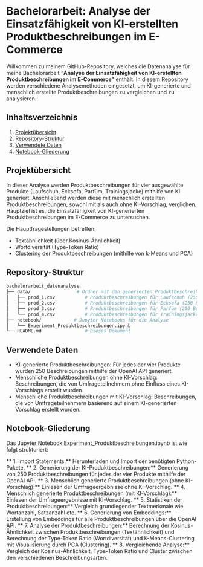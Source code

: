 # Bachelorarbeit: Analyse der Einsatzfähigkeit von KI-erstellten Produktbeschreibungen im E-Commerce

Willkommen zu meinem GitHub-Repository, welches die Datenanalyse für meine Bachelorarbeit **"Analyse der Einsatzfähigkeit von KI-erstellten Produktbeschreibungen im E-Commerce"** enthält. In diesem Repository werden verschiedene Analysemethoden eingesetzt, um KI-generierte und menschlich erstellte Produktbeschreibungen zu vergleichen und zu analysieren.

## Inhaltsverzeichnis

1. [Projektübersicht](#projektübersicht)
2. [Repository-Struktur](#repository-struktur)
3. [Verwendete Daten](#verwendete-daten)
4. [Notebook-Gliederung](#notebook-gliederung)

## Projektübersicht

In dieser Analyse werden Produktbeschreibungen für vier ausgewählte Produkte (Laufschuh, Ecksofa, Parfüm, Trainingsjacke) mithilfe von KI generiert. Anschließend werden diese mit menschlich erstellten Produktbeschreibungen, sowohl mit als auch ohne KI-Vorschlag, verglichen. Hauptziel ist es, die Einsatzfähigkeit von KI-generierten Produktbeschreibungen im E-Commerce zu untersuchen.

Die Hauptfragestellungen betreffen:
- Textähnlichkeit (über Kosinus-Ähnlichkeit)
- Wortdiversität (Type-Token Ratio)
- Clustering der Produktbeschreibungen (mithilfe von k-Means und PCA)

## Repository-Struktur
```bash
bachelorarbeit_datenanalyse
├── data/                 # Ordner mit den generierten Produktbeschreibungen (CSV-Dateien)
│   ├── prod_1.csv           # Produktbeschreibungen für Laufschuh (250 Beschreibungen)
│   ├── prod_2.csv           # Produktbeschreibungen für Ecksofa (250 Beschreibungen)
│   ├── prod_3.csv           # Produktbeschreibungen für Parfüm (250 Beschreibungen)
│   └── prod_4.csv           # Produktbeschreibungen für Trainingsjacke (250 Beschreibungen)
├── notebook/            # Jupyter Notebooks für die Analyse
│   └── Experiment_Produktbeschreibungen.ipynb
└── README.md                # Dieses Dokument
```
## Verwendete Daten

* KI-generierte Produktbeschreibungen: Für jedes der vier Produkte wurden 250 Beschreibungen mithilfe der OpenAI API generiert.
* Menschliche Produktbeschreibungen ohne KI-Vorschlag: Beschreibungen, die von Umfrageteilnehmern ohne Einfluss eines KI-Vorschlags erstellt wurden.
* Menschliche Produktbeschreibungen mit KI-Vorschlag: Beschreibungen, die von Umfrageteilnehmern basierend auf einem KI-generierten Vorschlag erstellt wurden.

## Notebook-Gliederung

Das Jupyter Notebook Experiment_Produktbeschreibungen.ipynb ist wie folgt strukturiert:

** 1. Import Statements:** Herunterladen und Import der benötigten Python-Pakete.
** 2. Generierung der KI-Produktbeschreibungen:** Generierung von 250 Produktbeschreibungen für jedes der vier Produkte mithilfe der OpenAI API.
** 3. Menschlich generierte Produktbeschreibungen (ohne KI-Vorschlag):** Einlesen der Umfrageergebnisse ohne KI-Vorschlag.
** 4. Menschlich generierte Produktbeschreibungen (mit KI-Vorschlag):** Einlesen der Umfrageergebnisse mit KI-Vorschlag.
** 5. Statistiken der Produktbeschreibungen:** Vergleich grundlegender Textmerkmale wie Wortanzahl, Satzanzahl etc.
** 6. Generierung von Embeddings:** Erstellung von Embeddings für alle Produktbeschreibungen über die OpenAI API.
** 7. Analyse der Produktbeschreibungen:** Berechnung der Kosinus-Ähnlichkeit zwischen Produktbeschreibungen (Textähnlichkeit) und Berechnung der Type-Token Ratio (Wortdiversität) und K-Means-Clustering mit Visualisierung durch PCA (Clustering).
** 8. Vergleichende Analyse:** Vergleich der Kosinus-Ähnlichkeit, Type-Token Ratio und Cluster zwischen den verschiedenen Beschreibungsarten.

